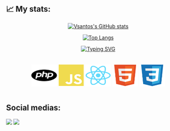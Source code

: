 ## :chart_with_upwards_trend: My stats:

<div align="center">
  
[![Vsantos's GitHub stats](https://github-readme-stats.vercel.app/api?username=vsantos1711&theme=midnight-purple&card_width=500)](https://github.com/vsantos1711/vsantos1711)

[![Top Langs](https://github-readme-stats.vercel.app/api/top-langs/?username=vsantos1711&theme=midnight-purple&card_width=500&layout=compact)](https://github.com/vsantos1711)
</div>
  
<div align="center">
<a href="https://git.io/typing-svg"><img src="https://readme-typing-svg.demolab.com?font=Fira+Code&weight=600&size=25&pause=1000&color=9745F5&background=9745F512&center=true&vCenter=true&width=500&lines=Technologies+that+i+domain%3A" alt="Typing SVG" /></a>
</div>

<br>
<div style="display: inline_block" align="center"><br>
  <img align="center" alt="PHP" height="60" width="70" src="https://raw.githubusercontent.com/devicons/devicon/master/icons/php/php-plain.svg">
  <img align="center" alt="Js" height="60" width="70" src="https://raw.githubusercontent.com/devicons/devicon/master/icons/javascript/javascript-plain.svg">
  <img align="center" alt="React" height="60" width="70" src="https://raw.githubusercontent.com/devicons/devicon/master/icons/react/react-original.svg">
  <img align="center" alt="HTML" height="60" width="70" src="https://raw.githubusercontent.com/devicons/devicon/master/icons/html5/html5-original.svg">
  <img align="center" alt="CSS" height="60" width="70" src="https://raw.githubusercontent.com/devicons/devicon/master/icons/css3/css3-original.svg">
</div>
 
 <br>
 
  ## Social medias:
 
   <a href = "mailto:vsantos067100@gmail.com"><img src="https://img.shields.io/badge/-Gmail-%23333?style=for-the-badge&logo=gmail&logoColor=white" target="_blank"></a>
  <a href="https://www.linkedin.com/in/vinicius-santos-a299331b6/" target="_blank"><img src="https://img.shields.io/badge/-LinkedIn-%230077B5?style=for-the-badge&logo=linkedin&logoColor=white" target="_blank"></a> 
 
  


